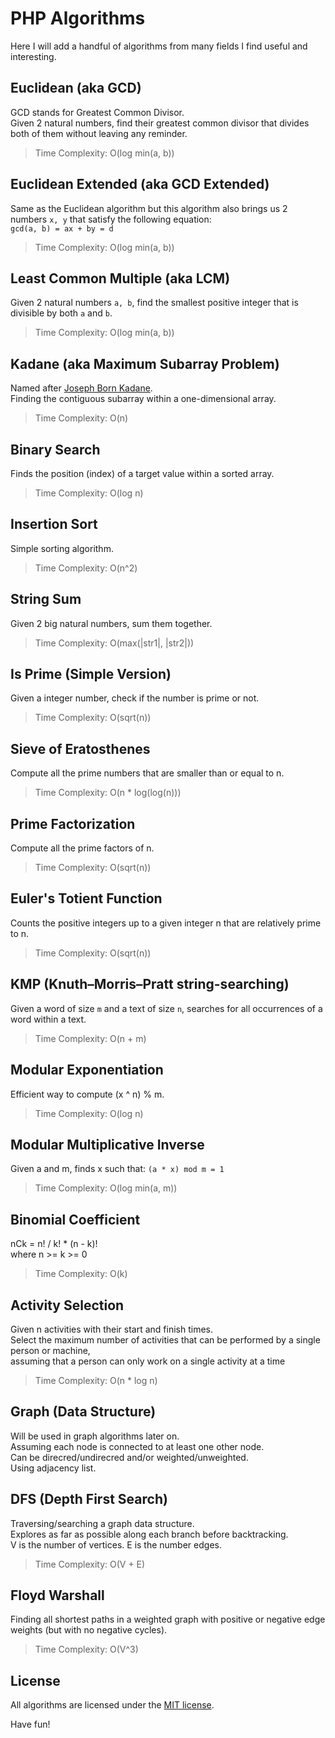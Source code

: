 # PHP Algorithms

Here I will add a handful of algorithms from many fields I find useful and interesting.

## Euclidean (aka GCD)

GCD stands for Greatest Common Divisor.  
Given 2 natural numbers, find their greatest common divisor that divides both of them without leaving any reminder.  
> Time Complexity: O(log min(a, b))

## Euclidean Extended (aka GCD Extended)

Same as the Euclidean algorithm but this algorithm also brings us 2 numbers `x, y` that satisfy the following equation:  
`gcd(a, b) = ax + by = d`  
> Time Complexity: O(log min(a, b))

## Least Common Multiple (aka LCM)

Given 2 natural numbers `a, b`, find the smallest positive integer that is divisible by both `a` and `b`.  
> Time Complexity: O(log min(a, b))

## Kadane (aka Maximum Subarray Problem)

Named after [Joseph Born Kadane](https://en.wikipedia.org/wiki/Joseph_Born_Kadane).  
Finding the contiguous subarray within a one-dimensional array.
> Time Complexity: O(n)

## Binary Search

Finds the position (index) of a target value within a sorted array.  
> Time Complexity: O(log n)

## Insertion Sort

Simple sorting algorithm.  
> Time Complexity: O(n^2)

## String Sum

Given 2 big natural numbers, sum them together.  
> Time Complexity: O(max(|str1|, |str2|))

## Is Prime (Simple Version)

Given a integer number, check if the number is prime or not.  
> Time Complexity: O(sqrt(n))

## Sieve of Eratosthenes

Compute all the prime numbers that are smaller than or equal to n.  
> Time Complexity: O(n * log(log(n)))

## Prime Factorization

Compute all the prime factors of n.  
> Time Complexity: O(sqrt(n))

## Euler's Totient Function

Counts the positive integers up to a given integer n that are relatively prime to n.  
> Time Complexity: O(sqrt(n))

## KMP (Knuth–Morris–Pratt string-searching)

Given a word of size `m` and a text of size `n`, searches for all occurrences of a word within a text.  
> Time Complexity: O(n + m)

## Modular Exponentiation

Efficient way to compute (x ^ n) % m.  
> Time Complexity: O(log n)

## Modular Multiplicative Inverse

Given a and m, finds x such that: `(a * x) mod m = 1`
> Time Complexity: O(log min(a, m))

## Binomial Coefficient

nCk = n! / k! * (n - k)!  
where n >= k >= 0
> Time Complexity: O(k)

## Activity Selection

Given n activities with their start and finish times.  
Select the maximum number of activities that can be performed by a single person or machine,  
assuming that a person can only work on a single activity at a time
> Time Complexity: O(n * log n)

## Graph (Data Structure)

Will be used in graph algorithms later on.  
Assuming each node is connected to at least one other node.  
Can be direcred/undirecred and/or weighted/unweighted.  
Using adjacency list.

## DFS (Depth First Search)

Traversing/searching a graph data structure.  
Explores as far as possible along each branch before backtracking.  
V is the number of vertices.
E is the number edges.
> Time Complexity: O(V + E)

## Floyd Warshall

Finding all shortest paths in a weighted graph with positive or negative edge weights (but with no negative cycles).
> Time Complexity: O(V^3)

## License

All algorithms are licensed under the [MIT license](https://opensource.org/licenses/MIT).


Have fun!
